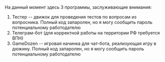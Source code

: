 На данный момент здесь 3 программы, заслуживающие внимания:
1. Тестер -- движок для проведения тестов по вопросам из вопросника. Полный код запаролен, но я могу сообщить пароль потенциальному работодателю
2. Телеграм-бот (для корректной работы на территории РФ требуется ВПН)
3. GameDozen -- игровая начинка для чат-бота, реализующая игру в дюжину. Полный код запаролен, но я могу сообщить пароль потенциальному работодателю

